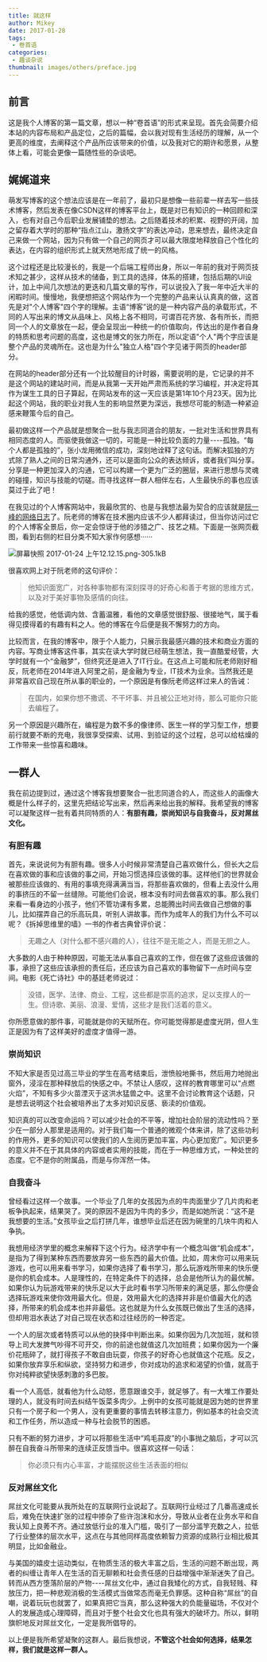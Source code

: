 ```yaml
---
title: 就这样
author: Mikey
date: 2017-01-28
tags:
 - 卷首语
categories:
 - 趣谈杂说
thumbnail: images/others/preface.jpg
---
```


## 前言

这是我个人博客的第一篇文章，想以一种“卷首语”的形式来呈现。首先会简要介绍本站的内容布局和产品定位，之后的篇幅，会以我对现有生活经历的理解，从一个更高的维度，去阐释这个产品所应该带来的价值，以及我对它的期许和愿景，从整体上看，可能会更像一篇随性些的杂谈吧。

## 娓娓道来

萌发写博客的这个想法应该是在一年前了，最初只是想像一些前辈一样去写一些技术博客，然后发表在像CSDN这样的博客平台上，既是对已有知识的一种回顾和深入，也有对自己今后职业发展铺垫的想法。之后随着技术的积累、视野的开阔，加之留存着大学时的那种“指点江山，激扬文字”的表达冲动，思来想去，最终决定自己来做一个网站，因为只有做一个自己的网页才可以最大限度地释放自己个性化的表达，在内容的组织形式上就天然地形成了统一的风格。

这个过程还是比较漫长的，我是一个后端工程师出身，所以一年前的我对于网页技术知之甚少，这样从技术的储备，到工具的选择，体系的搭建，包括后期的UI设计，加上中间几次想法的更迭和几篇文章的写作，可以说投入了我一年中近大半的闲暇时间。慢慢地，我便想把这个网站作为一个完整的产品来认认真真的做，这首先是对"个人博客"四个字的理解。主语“博客”说的是一种内容产品的承载形式，不同的人写出来的博文从品味上、风格上各不相同，可谓百花齐放、各有所长，而把同一个人的文章放在一起，便会呈现出一种统一的价值取向，传达出的是作者自身的特质和思考问题的高度，这也是博文的张力所在，所以定语"个人"两个字应该是整个产品的灵魂所在。这也是为什么"独立人格"四个字见诸于网页的header部分。

在网站的header部分还有一个比较醒目的计时器，需要说明的是，它记录的并不是这个网站的建站时间，而是从我第一天开始严肃而系统的学习编程，并决定将其作为谋生工具的日子算起，在网站发布的这一天应该是第1年10个月23天。因为比起这个网站，我的职业对我人生的影响显然更为深远，我想尽可能的制造一种紧迫感来鞭策今后的自己。

最初做这样一个产品就是想聚合一批与我志同道合的朋友，一批对生活和世界具有相同态度的人。而驱使我做这一切的，可能是一种比较负面的力量----孤独。“每个人都是孤独的”，张小龙用微信的成功，深刻地诠释了这句话。而解决狐独的方式除了熟人之间的日常沟通外，还可以是面向公众的表达倾诉，或者我们叫分享。分享是一种更加深入的沟通，它可以构建一个更为广泛的圈层，来进行思想与灵魂的碰撞，知识与技能的切磋。而寻找这样一群人相伴左右，人生最快乐的事也应该莫过于此了吧！

在我见过的个人博客网站中，我最欣赏的、也是与我想法最为契合的应该就是[阮一峰的网络日志][3]了。阮老师的博客在技术圈内应该不少人都拜读过，但当你访问过它的个人博客全景后，你一定会惊讶于他的涉猎之广、技艺之精。下面是一张网页截图，看到右侧的栏目分类不知大家作何感想······

![屏幕快照 2017-01-24 上午12.12.15.png-305.1kB][5]

很喜欢网上对于阮老师的这句评价：

> 他知识面宽广，对各种事物都有深刻探寻的好奇心和善于考据的思维方式，以及对于美好事物及感情的向往。

给我的感觉，他低调内敛、含蓄温雅，看他的文章感觉很舒服、很接地气，属于看得见摸得着的有趣有料之人。他的博客在今后便是我不懈努力的方向。

比较而言，在我的博客中，限于个人能力，只展示我最感兴趣的技术和商业方面的内容。写商业博客这件事，其实在读大学时就已经萌生想法，我一直酷爱经管，大学时就有一个“金融梦”，但终究还是进入了IT行业。在这点上可能和阮老师刚好相反，阮老师在2014年进入阿里之前，是金融为专业，IT技术为业余。当然我还是非常喜欢自己现在所从事的职业的，一个原因是有像阮老师这样过来人的告诫：

> 在国内，如果你想不撒谎、不干坏事、并且被公正地对待，那么可能你只能去编程了。

另一个原因是兴趣所在，编程是为数不多的像律师、医生一样的学习型工作，想要前行就要不断的充电，我很享受探索、试用、到验证的这个过程，总可以给枯燥的工作带来一些惊喜和趣味。

## 一群人

我在前边提到过，通过这个博客我想要聚合一批志同道合的人，而这些人的画像大概是什么样子的，这里先把结论写出来，然后再来给出我的解释。我希望我的博客可以凝聚这样一批有着共同特质的人：**有胆有趣，崇尚知识与自我奋斗，反对屌丝文化。**

### 有胆有趣

首先，来说说何为有胆有趣。很多人小时候非常清楚自己喜欢做什么，但长大之后在喜欢做的事和应该做的事之间，开始习惯选择应该做的事。这样他们的世界就会被那些应该做的、有用的事填充得满满当当，将那些喜欢做的，但看上去没什么用的事挤压的不留一丝缝隙。可能他们会说，根本没有时间去做喜欢的事。那么我们来看一看身边的小孩子，他们不管功课有多累，总能腾出时间去做自己想做的事儿，比如摆弄自己的乐高玩具，听别人讲故事。而作为成年人的我们为什么不可以呢？《拆掉思维里的墙》一书的作者古典曾评价说：

> 无趣之人（对什么都不感兴趣的人），往往不是无能之人，而是无胆之人。

大多数的人由于种种原因，可能无法从事自己喜欢的工作，但在做了这些应该做的事，承担了这些应该承担的责任后，还应该为自己喜欢的事物留下一点时间与空间。电影《死亡诗社》中的基廷老师说过：

> 没错，医学、法律、商业、工程，这些都是崇高的追求，足以支撑人的一生。但诗歌、美丽、浪漫、爱情，这些才是我们活着的意义。

你所愿意做的那件事，可能就是你的天赋所在。你可能觉得那是虚度光阴，但人生正是因为有了这样美好的虚度才值得一游。

### 崇尚知识

不知大家是否见过高三毕业的学生在高考结束后，泄愤般地撕书，然后用力地抛出窗外，浸淫在那种释放后的快感之中。不禁让人感叹，这样的教育哪里可以“点燃火焰”，不知有多少火苗湮灭于这洪水猛兽之中。这里不会讨论教育这个话题，只是想去说明这个社会被培养出了太多对知识反感、亵渎的价值观。

知识真的可以改变命运吗？可以减少社会的不平等，增加社会阶层的流动性吗？至少在一部分人那里是适用的。对于我们每一个普通的微观个体来讲，除了这些功利的作用外，更多的知识可以使我们的人生阅历更加丰富，内心更加宽广。知识更多的意义并不在于其具体的内容或者实用的技能，而在于一种思维方式，一种处世的态度。它不是你的附属品，而是与你浑然一体。

### 自我奋斗

曾经看过这样一个故事。一个毕业了几年的女孩因为点的牛肉面里少了几片肉和老板争执起来，结果哭了。哭的原因不是因为牛肉的多少，而是如她所说：“这不是我想要的生活。”女孩毕业之后打拼几年，谁想毕业后还在因为碗里的几块牛肉和人争执。

我想用经济学里的概念来解释下这个行为。经济学中有一个概念叫做“机会成本”，是指为了得到某种东西而要放弃另一些东西的最大价值。比如，周末你可以用来玩游戏，也可以用来看书学习，如果你选择了看书学习，那么玩游戏所带来的快乐便是你的机会成本。人是理性的，在特定条件下的选择，总会是他所认为的最优解。如果你认为玩游戏带来的快乐足以大于此时看书学习所带来的满足感，那么你便会选择玩游戏来使你效用最大化。但是，效用最大化的选择并非是价值最大化的选择，所带来的机会成本也并非最低。这也就是为什么女孩既已做出了生活的选择，但却用泪水表达了对自己现在状态和过往经历的一种否定。

一个人的层次或者特质可以从他的抉择中判断出来。如果你因为几次加班，就和领导上司大发脾气吵得不可开交，你的前途也就值这几次加班费；如果你因为一个廉价花瓶碎了，就打得孩子不敢自由玩耍，你孩子的好奇心也就值这个花瓶。反之，如果你放弃享乐和纵欲，坚持努力和进步，你对成功的追求和渴望的价值，就高于你对纯粹欲望快感刺激的多巴胺。

看一个人高低，就看他为什么动怒，愿意跟谁交手，就足够了。有一大堆工作要处理的人，就没有时间去纠结午饭菜多肉少。上例中的女孩可能就是因为她的世界里只有一个房子和一个男人，没有更重要的事情去转移注意力，例如基本的社会交流和工作任务，所以造成一种与社会脱节的困惑。

只有不断的努力进步，才可以将那些生活中“鸡毛蒜皮”的小事抛之脑后，才可以沉醉在自我奋斗所带来的连续正反馈当中。很喜欢这样一句话：

> 你必须只有内心丰富，才能摆脱这些生活表面的相似

### 反对屌丝文化

屌丝文化可能要从我所处在的互联网行业说起了。互联网行业经过了几番高速成长后，难免在快速扩张的过程中掺杂了些许泡沫和水分，导致从业者在业务水平和自我认知上良莠不齐。通过放低行业的准入门槛，吸引了一部分滥竽充数之人，拉低了行业整体的层次水平，这点在与其他同样高度依赖智力资源的成熟行业相比极其明显，比如金融业。

与美国的嬉皮士运动类似，在物质生活的极大丰富之后，生活的问题不断出现，两者的纠缠让青年人在生活的百无聊赖和社会责任感的日益增强中渐渐迷失了自己。转而从西方堕落阶层的产物----屌丝文化中，通过自我矮化的方式，自我轻贱、释放压力，把一种悲观消极的生活模式当做常态而毫无负罪感。这种自称“屌丝”的自嘲，说着玩玩也就罢了，如果真把它当真，那么这种强大的负能量磁场，不仅对个人的发展造成心理障碍，而且对于整个社会文化也具有强大的破坏力。所以，鲜明旗帜地反对屌丝文化，一定是我所倡导的。

以上便是我所希望凝聚的这群人。最后我想说，**不管这个社会如何选择，结果怎样，我们就是这样一群人。**


  [1]: http://mickeywang.com
  [2]: http://weibo.com/MickeyLaughing
  [3]: http://www.ruanyifeng.com/blog/
  [5]: images/others/%E5%B1%8F%E5%B9%95%E5%BF%AB%E7%85%A7%202017-01-24%20%E4%B8%8A%E5%8D%8812.12.15.png
